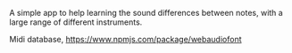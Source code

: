 A simple app to help learning the sound differences between notes, with a large range of different instruments.

Midi database, https://www.npmjs.com/package/webaudiofont
